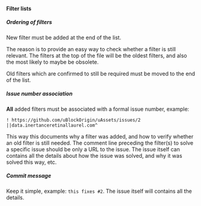 #### Filter lists

##### Ordering of filters

New filter must be added at the end of the list.

The reason is to provide an easy way to check whether a filter is still relevant. The filters at the top of the file will be the oldest filters, and also the most likely to maybe be obsolete.

Old filters which are confirmed to still be required must be moved to the end of the list.

##### Issue number association

**All** added filters must be associated with a formal issue number, example:

    ! https://github.com/uBlockOrigin/uAssets/issues/2
    ||data.inertanceretinallaurel.com^

This way this documents why a filter was added, and how to verify whether an old filter is still needed. The comment line preceding the filter(s) to solve a specific issue should be only a URL to the issue. The issue itself can contains all the details about how the issue was solved, and why it was solved this way, etc.

##### Commit message

Keep it simple, example: `this fixes #2`. The issue itself will contains all the details.
